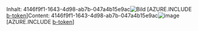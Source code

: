 <span data-ttu-id="fcd74-101">Inhalt: 4146f9f1-1643-4d98-ab7b-047a4b15e9ac![Bild](2a8075c0-b350-4002-ba2a-816b55333241.png)
[AZURE.INCLUDE [b-token](7352b9fe-279c-4aeb-866c-82d35cce0e5b.md)]</span><span class="sxs-lookup"><span data-stu-id="fcd74-101">Content: 4146f9f1-1643-4d98-ab7b-047a4b15e9ac![image](2a8075c0-b350-4002-ba2a-816b55333241.png)
[AZURE.INCLUDE [b-token](7352b9fe-279c-4aeb-866c-82d35cce0e5b.md)]</span></span>
